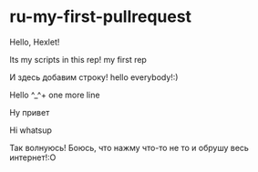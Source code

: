 # ru-my-first-pullrequest

Hello, Hexlet!

Its my scripts in this rep!
my first rep

И здесь добавим строку!
hello everybody!:)

Hello ^_^+ one more line

Ну привет

Hi whatsup

Так волнуюсь! Боюсь, что нажму что-то не то и обрушу весь интернет!:О
